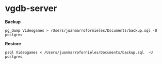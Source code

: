 # vgdb-server

**Backup**

`pg_dump Videogames > /Users/juanmarrofornieles/Documents/backup.sql -U postgres`

**Restore**

``psql Videogames < /Users/juanmarrofornieles/Documents/backup.sql  -U postgres ``